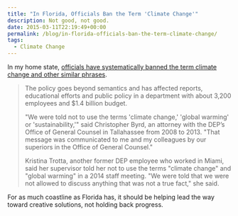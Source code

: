 ```yaml
---
title: "In Florida, Officials Ban the Term 'Climate Change'"
description: Not good, not good.
date: 2015-03-11T22:19:49+00:00
permalink: /blog/in-florida-officials-ban-the-term-climate-change/
tags:
  - Climate Change
---
```


In my home state, [officials have systematically banned the term climate change and other similar phrases](http://www.miamiherald.com/news/state/florida/article12983720.html).

> The policy goes beyond semantics and has affected reports, educational efforts and public policy in a department with about 3,200 employees and $1.4 billion budget.
>
> "We were told not to use the terms 'climate change,' 'global warming' or 'sustainability,'" said Christopher Byrd, an attorney with the DEP’s Office of General Counsel in Tallahassee from 2008 to 2013. "That message was communicated to me and my colleagues by our superiors in the Office of General Counsel."
>
> Kristina Trotta, another former DEP employee who worked in Miami, said her supervisor told her not to use the terms "climate change" and "global warming" in a 2014 staff meeting. "We were told that we were not allowed to discuss anything that was not a true fact," she said.

For as much coastline as Florida has, it should be helping lead the way toward creative solutions, not holding back progress.
